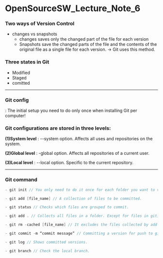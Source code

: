 # OpenSourceSW_Lecture_Note_6

### Two ways of Version Control

- changes vs snapshots
  - changes saves only the changed part of the file for each version
  - Snapshots save the changed parts of the file and the contents of the original file as a single file for each version. → Git uses this method.

### Three states in Git

- Modified
- Staged
- comitted

---

### Git config

: The initial setup you need to do only once when installing Git per computer!

### Git configurations are stored in three levels:

**(1)System level** : --system option. Affects all uses and repositories on the system.

**(2)Global level** : -global option. Affects all repositories of a current user.

**(3)Local level** : --local option. Specific to the current repository.

---

### Git command

```c
- git init // You only need to do it once for each folder you want to version control.

- git add [file_name] // A collection of files to be committed.

- git status // Checks which files are grouped to commit.

- git add . // Collects all files in a folder. Except for files in gitignore.

- git rm -cached [file_name] // It excludes the files collected by add again.

- git commit -m “commit message” // Committing a version for push to github.

- git log // Shows committed versions.

- git branch // Check the local branch.
```
